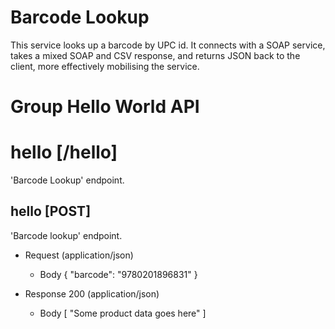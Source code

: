 # Barcode Lookup

This service looks up a barcode by UPC id. It connects with a SOAP service, takes a mixed SOAP and CSV response, and returns JSON back to the client, more effectively mobilising the service.

# Group Hello World API

# hello [/hello]

'Barcode Lookup' endpoint.

## hello [POST] 

'Barcode lookup' endpoint.

+ Request (application/json)
    + Body
            {
              "barcode": "9780201896831"
            }

+ Response 200 (application/json)
    + Body
            [
              "Some product data goes here"
            ]
